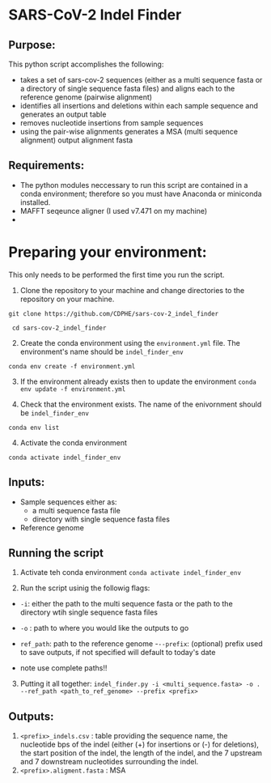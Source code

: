 # SARS-CoV-2 Indel Finder

## Purpose:
This python script accomplishes the following:
- takes a set of sars-cov-2 sequences (either as a multi sequence fasta or a directory of single sequence fasta files) and aligns each to the reference genome (pairwise alignment)
- identifies all insertions and deletions within each sample sequence and generates an output table
- removes nucleotide insertions from sample sequences
- using the pair-wise alignments generates a MSA (multi sequence alignment) output alignment fasta

## Requirements:
- The python modules neccessary to run this script are contained in a conda environment; therefore so you must have Anaconda or miniconda installed.
- MAFFT seqeunce aligner (I used v7.471 on my machine)
-
# Preparing your environment:
This only needs to be performed the first time you run the script.
1. Clone the repository to your machine and change directories to the repository on your machine.

``git clone https://github.com/CDPHE/sars-cov-2_indel_finder``

`` cd sars-cov-2_indel_finder``

2. Create the conda environment using the ```environment.yml``` file. The environment's name should be ```indel_finder_env```

``conda env create -f environment.yml``

3. If the environment already exists then to update the environment
``conda env update -f environment.yml``

3. Check that the environment exists. The name of the enivornment should be `indel_finder_env`

``conda env list``

4. Activate the conda environment

``conda activate indel_finder_env``

## Inputs:
- Sample sequences either as:
  - a multi sequence fasta file
  - directory with single sequence fasta files
- Reference genome

## Running the script
1. Activate teh conda environment
``conda activate indel_finder_env``

2. Run the script usinig the followig flags:
  - ``-i``: either the path to the multi sequence fasta or the path to the directory wtih single sequence fasta files
  - ``-o`` : path to where you would like the outputs to go
  - ``ref_path``: path to the reference genome
  -``--prefix``: (optional) prefix used to save outputs, if not specified will default to today's date

  - note use complete paths!!

  3. Putting it all together:
  ``indel_finder.py -i <multi_sequence.fasta> -o . --ref_path <path_to_ref_genome> --prefix <prefix> ``

## Outputs:
1. ``<prefix>_indels.csv`` : table providing the sequence name, the nucleotide bps of the indel (either (+) for insertions or (-) for deletions), the start position of the indel, the length of the indel, and the 7 upstream and 7 downstream nucleotides surrounding the indel.
2. ``<prefix>.aligment.fasta`` : MSA
